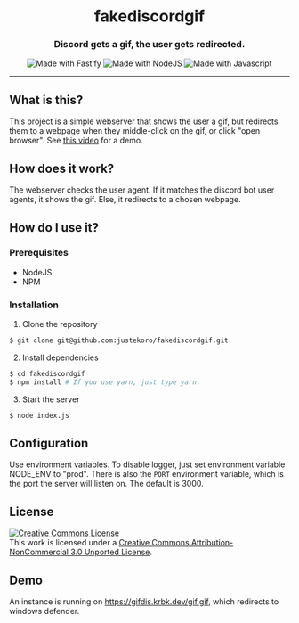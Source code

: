 <div align="center">
    <h1>fakediscordgif</h1>
    <h3>Discord gets a gif, the user gets redirected.</h3>
    <img src="https://img.shields.io/badge/Made%20with-Fastify-green?logo=fastify" alt="Made with Fastify">
    <img src="https://img.shields.io/badge/Made%20with-NodeJS-blue?logo=node.js" alt="Made with NodeJS">
    <img src="https://img.shields.io/badge/Made%20with-Javascript-yellow?logo=javascript" alt="Made with Javascript">
<hr/>
</div>

## What is this?
This project is a simple webserver that shows the user a gif, but redirects them to a webpage when they middle-click on the gif, or click "open browser". See [this video](https://www.youtube.com/watch?v=tujgR1stxIM) for a demo.

## How does it work?
The webserver checks the user agent. If it matches the discord bot user agents, it shows the gif. Else, it redirects to a chosen webpage.

## How do I use it?
### Prerequisites
- NodeJS
- NPM

### Installation
1. Clone the repository
```bash
$ git clone git@github.com:justekoro/fakediscordgif.git
```
2. Install dependencies
```bash
$ cd fakediscordgif
$ npm install # If you use yarn, just type yarn.
```
3. Start the server
```bash
$ node index.js
```

## Configuration
Use environment variables. To disable logger, just set environment variable NODE_ENV to "prod". There is also the `PORT` environment variable, which is the port the server will listen on. The default is 3000.

## License
<a rel="license" href="http://creativecommons.org/licenses/by-nc/3.0/"><img alt="Creative Commons License" style="border-width:0" src="https://i.creativecommons.org/l/by-nc/3.0/88x31.png" /></a><br />This work is licensed under a <a rel="license" href="http://creativecommons.org/licenses/by-nc/3.0/">Creative Commons Attribution-NonCommercial 3.0 Unported License</a>.

## Demo
An instance is running on https://gifdis.krbk.dev/gif.gif, which redirects to windows defender.
